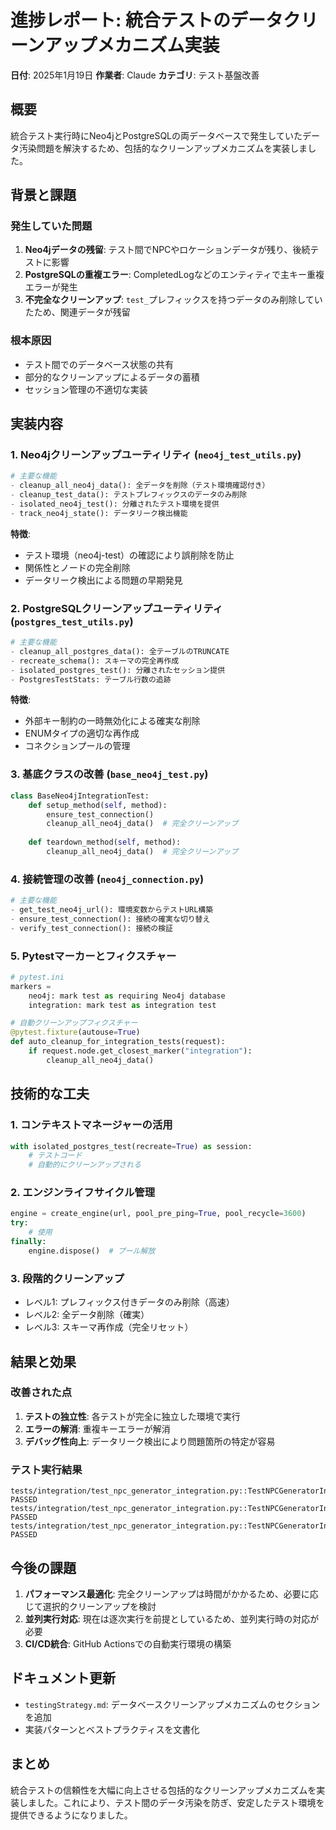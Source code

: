 # 進捗レポート: 統合テストのデータクリーンアップメカニズム実装

**日付**: 2025年1月19日
**作業者**: Claude
**カテゴリ**: テスト基盤改善

## 概要

統合テスト実行時にNeo4jとPostgreSQLの両データベースで発生していたデータ汚染問題を解決するため、包括的なクリーンアップメカニズムを実装しました。

## 背景と課題

### 発生していた問題
1. **Neo4jデータの残留**: テスト間でNPCやロケーションデータが残り、後続テストに影響
2. **PostgreSQLの重複エラー**: CompletedLogなどのエンティティで主キー重複エラーが発生
3. **不完全なクリーンアップ**: `test_`プレフィックスを持つデータのみ削除していたため、関連データが残留

### 根本原因
- テスト間でのデータベース状態の共有
- 部分的なクリーンアップによるデータの蓄積
- セッション管理の不適切な実装

## 実装内容

### 1. Neo4jクリーンアップユーティリティ (`neo4j_test_utils.py`)

```python
# 主要な機能
- cleanup_all_neo4j_data(): 全データを削除（テスト環境確認付き）
- cleanup_test_data(): テストプレフィックスのデータのみ削除
- isolated_neo4j_test(): 分離されたテスト環境を提供
- track_neo4j_state(): データリーク検出機能
```

**特徴**:
- テスト環境（neo4j-test）の確認により誤削除を防止
- 関係性とノードの完全削除
- データリーク検出による問題の早期発見

### 2. PostgreSQLクリーンアップユーティリティ (`postgres_test_utils.py`)

```python
# 主要な機能
- cleanup_all_postgres_data(): 全テーブルのTRUNCATE
- recreate_schema(): スキーマの完全再作成
- isolated_postgres_test(): 分離されたセッション提供
- PostgresTestStats: テーブル行数の追跡
```

**特徴**:
- 外部キー制約の一時無効化による確実な削除
- ENUMタイプの適切な再作成
- コネクションプールの管理

### 3. 基底クラスの改善 (`base_neo4j_test.py`)

```python
class BaseNeo4jIntegrationTest:
    def setup_method(self, method):
        ensure_test_connection()
        cleanup_all_neo4j_data()  # 完全クリーンアップ
    
    def teardown_method(self, method):
        cleanup_all_neo4j_data()  # 完全クリーンアップ
```

### 4. 接続管理の改善 (`neo4j_connection.py`)

```python
# 主要な機能
- get_test_neo4j_url(): 環境変数からテストURL構築
- ensure_test_connection(): 接続の確実な切り替え
- verify_test_connection(): 接続の検証
```

### 5. Pytestマーカーとフィクスチャー

```python
# pytest.ini
markers =
    neo4j: mark test as requiring Neo4j database
    integration: mark test as integration test

# 自動クリーンアップフィクスチャー
@pytest.fixture(autouse=True)
def auto_cleanup_for_integration_tests(request):
    if request.node.get_closest_marker("integration"):
        cleanup_all_neo4j_data()
```

## 技術的な工夫

### 1. コンテキストマネージャーの活用
```python
with isolated_postgres_test(recreate=True) as session:
    # テストコード
    # 自動的にクリーンアップされる
```

### 2. エンジンライフサイクル管理
```python
engine = create_engine(url, pool_pre_ping=True, pool_recycle=3600)
try:
    # 使用
finally:
    engine.dispose()  # プール解放
```

### 3. 段階的クリーンアップ
- レベル1: プレフィックス付きデータのみ削除（高速）
- レベル2: 全データ削除（確実）
- レベル3: スキーマ再作成（完全リセット）

## 結果と効果

### 改善された点
1. **テストの独立性**: 各テストが完全に独立した環境で実行
2. **エラーの解消**: 重複キーエラーが解消
3. **デバッグ性向上**: データリーク検出により問題箇所の特定が容易

### テスト実行結果
```
tests/integration/test_npc_generator_integration.py::TestNPCGeneratorIntegration::test_generate_npc_from_log_with_real_neo4j PASSED
tests/integration/test_npc_generator_integration.py::TestNPCGeneratorIntegration::test_get_npcs_in_location_with_real_neo4j PASSED
tests/integration/test_npc_generator_integration.py::TestNPCGeneratorIntegration::test_move_npc_with_real_neo4j PASSED
```

## 今後の課題

1. **パフォーマンス最適化**: 完全クリーンアップは時間がかかるため、必要に応じて選択的クリーンアップを検討
2. **並列実行対応**: 現在は逐次実行を前提としているため、並列実行時の対応が必要
3. **CI/CD統合**: GitHub Actionsでの自動実行環境の構築

## ドキュメント更新

- `testingStrategy.md`: データベースクリーンアップメカニズムのセクションを追加
- 実装パターンとベストプラクティスを文書化

## まとめ

統合テストの信頼性を大幅に向上させる包括的なクリーンアップメカニズムを実装しました。これにより、テスト間のデータ汚染を防ぎ、安定したテスト環境を提供できるようになりました。